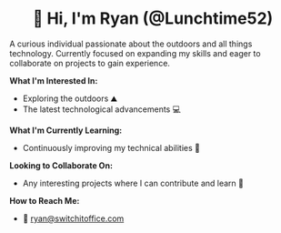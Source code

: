 <h1 align="center">👋 Hi, I'm Ryan (@Lunchtime52)</h1>

A curious individual passionate about the outdoors and all things technology. Currently focused on expanding my skills and eager to collaborate on projects to gain experience.

**What I'm Interested In:**

* Exploring the outdoors ⛰️
* The latest technological advancements 💻

**What I'm Currently Learning:**

* Continuously improving my technical abilities 🌱

**Looking to Collaborate On:**

* Any interesting projects where I can contribute and learn 🤝

**How to Reach Me:**

* 📧 ryan@switchitoffice.com

